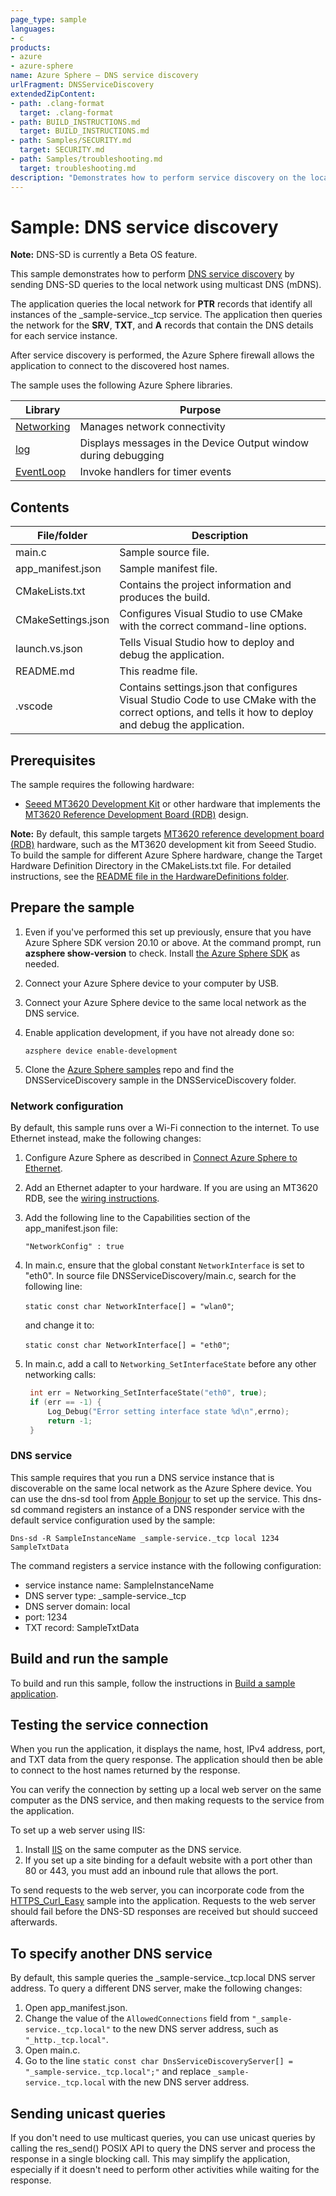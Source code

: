 ```yaml
---
page_type: sample
languages:
- c
products:
- azure
- azure-sphere
name: Azure Sphere – DNS service discovery
urlFragment: DNSServiceDiscovery
extendedZipContent:
- path: .clang-format
  target: .clang-format
- path: BUILD_INSTRUCTIONS.md
  target: BUILD_INSTRUCTIONS.md
- path: Samples/SECURITY.md
  target: SECURITY.md
- path: Samples/troubleshooting.md
  target: troubleshooting.md
description: "Demonstrates how to perform service discovery on the local network by using multicast DNS (mDNS)."
---
```


# Sample: DNS service discovery

**Note:** DNS-SD is currently a Beta OS feature.

This sample demonstrates how to perform [DNS service discovery](https://docs.microsoft.com/azure-sphere/app-development/service-discovery) by sending DNS-SD queries to the local network using multicast DNS (mDNS).

The application queries the local network for **PTR** records that identify all instances of the _sample-service._tcp service. The application then queries the network for the **SRV**, **TXT**, and **A** records that contain the DNS details for each service instance.

After service discovery is performed, the Azure Sphere firewall allows the application to connect to the discovered host names.

The sample uses the following Azure Sphere libraries.

| Library | Purpose |
|---------|---------|
| [Networking](https://docs.microsoft.com/azure-sphere/reference/applibs-reference/applibs-networking/networking-overview) | Manages network connectivity |
| [log](https://docs.microsoft.com/azure-sphere/reference/applibs-reference/applibs-log/log-overview) | Displays messages in the Device Output window during debugging |
| [EventLoop](https://docs.microsoft.com/azure-sphere/reference/applibs-reference/applibs-eventloop/eventloop-overview) | Invoke handlers for timer events |

## Contents
| File/folder | Description |
|-------------|-------------|
|   main.c    | Sample source file. |
| app_manifest.json |Sample manifest file. |
| CMakeLists.txt | Contains the project information and produces the build. |
| CMakeSettings.json| Configures Visual Studio to use CMake with the correct command-line options. |
|launch.vs.json |Tells Visual Studio how to deploy and debug the application.|
| README.md | This readme file. |
|.vscode |Contains settings.json that configures Visual Studio Code to use CMake with the correct options, and tells it how to deploy and debug the application. |

## Prerequisites

The sample requires the following hardware:

*  [Seeed MT3620 Development Kit](https://aka.ms/azurespheredevkits) or other hardware that implements the [MT3620 Reference Development Board (RDB)](https://docs.microsoft.com/azure-sphere/hardware/mt3620-reference-board-design) design.

**Note:** By default, this sample targets [MT3620 reference development board (RDB)](https://docs.microsoft.com/azure-sphere/hardware/mt3620-reference-board-design) hardware, such as the MT3620 development kit from Seeed Studio. To build the sample for different Azure Sphere hardware, change the Target Hardware Definition Directory in the CMakeLists.txt file. For detailed instructions, see the [README file in the HardwareDefinitions folder](../../../HardwareDefinitions/README.md).

## Prepare the sample

1. Even if you've performed this set up previously, ensure that you have Azure Sphere SDK version 20.10 or above. At the command prompt, run **azsphere show-version** to check. Install [the Azure Sphere SDK](https://docs.microsoft.com/azure-sphere/install/install-sdk) as needed.
1. Connect your Azure Sphere device to your computer by USB.
1. Connect your Azure Sphere device to the same local network as the DNS service.
1. Enable application development, if you have not already done so:

   `azsphere device enable-development`
1. Clone the [Azure Sphere samples](https://github.com/Azure/azure-sphere-samples/) repo and find the DNSServiceDiscovery sample in the DNSServiceDiscovery folder.

### Network configuration

By default, this sample runs over a Wi-Fi connection to the internet. To use Ethernet instead, make the following changes:

1. Configure Azure Sphere as described in [Connect Azure Sphere to Ethernet](https://docs.microsoft.com/azure-sphere/network/connect-ethernet).
1. Add an Ethernet adapter to your hardware. If you are using an MT3620 RDB, see the [wiring instructions](../../../HardwareDefinitions/mt3620_rdb/EthernetWiring.md).
1. Add the following line to the Capabilities section of the app_manifest.json file:

   `"NetworkConfig" : true`
1. In main.c, ensure that the global constant `NetworkInterface` is set to "eth0". In source file DNSServiceDiscovery/main.c, search for the following line:

     `static const char NetworkInterface[] = "wlan0"`;

   and change it to:

     `static const char NetworkInterface[] = "eth0"`;
1. In main.c, add a call to `Networking_SetInterfaceState` before any other networking calls:

   ```c
    int err = Networking_SetInterfaceState("eth0", true);
    if (err == -1) {
        Log_Debug("Error setting interface state %d\n",errno);
        return -1;
    }
   ```

### DNS service

This sample requires that you run a DNS service instance that is discoverable on the same local network as the Azure Sphere device. You can use the dns-sd tool from [Apple Bonjour](https://developer.apple.com/bonjour/) to set up the service. This dns-sd command registers an instance of a DNS responder service with the default service configuration used by the sample:

```
Dns-sd -R SampleInstanceName _sample-service._tcp local 1234 SampleTxtData
```

The command registers a service instance with the following configuration:

- service instance name: SampleInstanceName
- DNS server type: _sample-service._tcp
- DNS server domain: local
- port: 1234
- TXT record: SampleTxtData

## Build and run the sample

To build and run this sample, follow the instructions in [Build a sample application](../../BUILD_INSTRUCTIONS.md).

## Testing the service connection

When you run the application, it displays the name, host, IPv4 address, port, and TXT data from the query response. The application should then be able to connect to the host names returned by the response.

You can verify the connection by setting up a local web server on the same computer as the DNS service, and then making requests to the service from the application.

To set up a web server using IIS:

1. Install [IIS](https://www.iis.net/) on the same computer as the DNS service.
1. If you set up a site binding for a default website with a port other than 80 or 443, you must add an inbound rule that allows the port.

To send requests to the web server, you can incorporate code from the [HTTPS_Curl_Easy](https://github.com/Azure/azure-sphere-samples/tree/master/Samples/HTTPS/HTTPS_Curl_Easy) sample into the application. Requests to the web server should fail before the DNS-SD responses are received but should succeed afterwards.

## To specify another DNS service

By default, this sample queries the _sample-service._tcp.local DNS server address. To query a different DNS server, make the following changes:

1. Open app_manifest.json.
1. Change the value of the `AllowedConnections` field from `"_sample-service._tcp.local"` to the new DNS server address, such as `"_http._tcp.local"`.
1. Open main.c.
1. Go to the line `static const char DnsServiceDiscoveryServer[] = "_sample-service._tcp.local";"` and replace `_sample-service._tcp.local` with the new DNS server address.

## Sending unicast queries

If you don't need to use multicast queries, you can use unicast queries by calling the res_send() POSIX API to query the DNS server and process the response in a single blocking call. This may simplify the application, especially if it doesn't need to perform other activities while waiting for the response.

